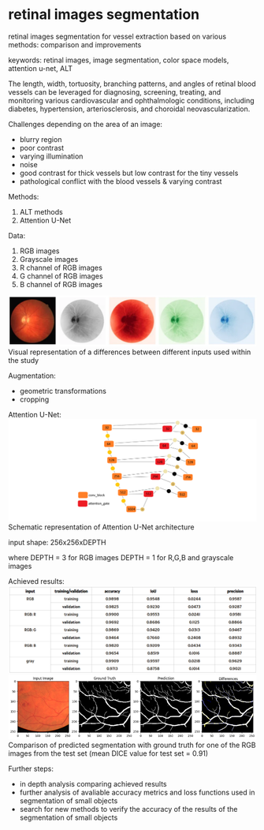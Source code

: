 # retinal images segmentation

retinal images segmentation for vessel extraction based on various methods: comparison and improvements

keywords: retinal images, image segmentation, color space models, attention u-net, ALT

The length, width, tortuosity, branching patterns, and angles of retinal blood vessels can be leveraged for diagnosing, screening, treating, and monitoring various cardiovascular and ophthalmologic conditions, including diabetes, hypertension, arteriosclerosis, and choroidal neovascularization.

Challenges depending on the area of an image:
- blurry region
- poor contrast
- varying illumination
- noise
- good contrast for thick vessels but low contrast for the tiny vessels
- pathological conflict with the blood vessels & varying contrast

Methods:
1. ALT methods
2. Attention U-Net

Data:
1. RGB images
2. Grayscale images
3. R channel of RGB images
4. G channel of RGB images
5. B channel of RGB images

![images](retinal_images.png)
Visual representation of a differences between different inputs used within the study

Augmentation:
- geometric transformations
- cropping

Attention U-Net:
![Attention_U_Net](AttentionUNet.png)
Schematic representation of Attention U-Net architecture

input shape: 256x256xDEPTH

where DEPTH = 3 for RGB images
      DEPTH = 1 for R,G,B and grayscale images

Achieved results:
![results](results.png)
![results_compare](results_compare.png)
Comparison of predicted segmentation with ground truth for one of the RGB images from the test set (mean DICE value for test set = 0.91)

Further steps:
- in depth analysis comparing achieved results
- further analysis of avaliable accuracy metrics and loss functions used in segmentation of small objects
- search for new methods to verify the accuracy of the results of the segmentation of small objects
